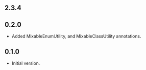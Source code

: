 ## 2.3.4

## 0.2.0

- Added MixableEnumUtility, and MixableClassUtility annotations.

## 0.1.0

- Initial version.
